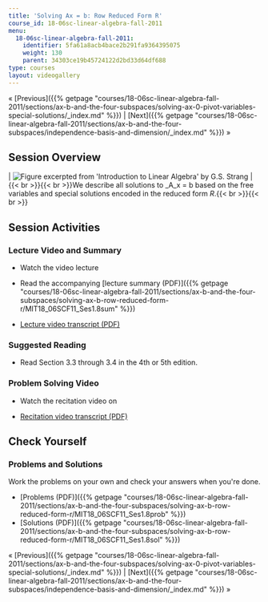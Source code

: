 ```yaml
---
title: 'Solving Ax = b: Row Reduced Form R'
course_id: 18-06sc-linear-algebra-fall-2011
menu:
  18-06sc-linear-algebra-fall-2011:
    identifier: 5fa61a8acb4bace2b291fa9364395075
    weight: 130
    parent: 34303ce19b45724122d2bd33d64df688
type: courses
layout: videogallery
---
```

« [Previous]({{% getpage "courses/18-06sc-linear-algebra-fall-2011/sections/ax-b-and-the-four-subspaces/solving-ax-0-pivot-variables-special-solutions/_index.md" %}}) | [Next]({{% getpage "courses/18-06sc-linear-algebra-fall-2011/sections/ax-b-and-the-four-subspaces/independence-basis-and-dimension/_index.md" %}}) »

Session Overview
----------------

| ![Figure excerpted from 'Introduction to Linear Algebra' by G.S. Strang](https://open-learning-course-data-ci.s3.amazonaws.com/18-06sc-linear-algebra-fall-2011/d914ed3b6d9685d2b783a4f40fe46f78_1_8.jpg) | {{< br >}}{{< br >}}We describe all solutions to _A_x = b based on the free variables and special solutions encoded in the reduced form _R_.{{< br >}}{{< br >}} 

Session Activities
------------------

### Lecture Video and Summary

*   Watch the video lecture
    
*   Read the accompanying [lecture summary (PDF)]({{% getpage "courses/18-06sc-linear-algebra-fall-2011/sections/ax-b-and-the-four-subspaces/solving-ax-b-row-reduced-form-r/MIT18_06SCF11_Ses1.8sum" %}})
*   [Lecture video transcript (PDF)](./resolveuid/6a682e0506398c57dc7d2fa81a36fb01)

### Suggested Reading

*   Read Section 3.3 through 3.4 in the 4th or 5th edition.

### Problem Solving Video

*   Watch the recitation video on
    
*   [Recitation video transcript (PDF)](./resolveuid/8080e0a1cd5d6d144eb363675ff2ce1e)

Check Yourself
--------------

### Problems and Solutions

Work the problems on your own and check your answers when you're done.

*   [Problems (PDF)]({{% getpage "courses/18-06sc-linear-algebra-fall-2011/sections/ax-b-and-the-four-subspaces/solving-ax-b-row-reduced-form-r/MIT18_06SCF11_Ses1.8prob" %}})
*   [Solutions (PDF)]({{% getpage "courses/18-06sc-linear-algebra-fall-2011/sections/ax-b-and-the-four-subspaces/solving-ax-b-row-reduced-form-r/MIT18_06SCF11_Ses1.8sol" %}})

« [Previous]({{% getpage "courses/18-06sc-linear-algebra-fall-2011/sections/ax-b-and-the-four-subspaces/solving-ax-0-pivot-variables-special-solutions/_index.md" %}}) | [Next]({{% getpage "courses/18-06sc-linear-algebra-fall-2011/sections/ax-b-and-the-four-subspaces/independence-basis-and-dimension/_index.md" %}}) »